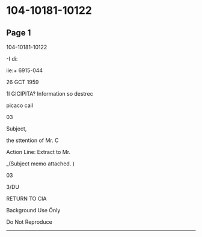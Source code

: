 # 104-10181-10122

## Page 1

104-10181-10122

-I di:

iie:+ 6915-044

26 GCT 1959

1l GICIPITA? Information so destrec

picaco cail

03

Subject,

the sttention of Mr. C

Action Line: Extract to Mr.

_(Subject memo attached. )

03

3/DU

RETURN TO CIA

Background Use Önly

Do Not Reproduce

---

